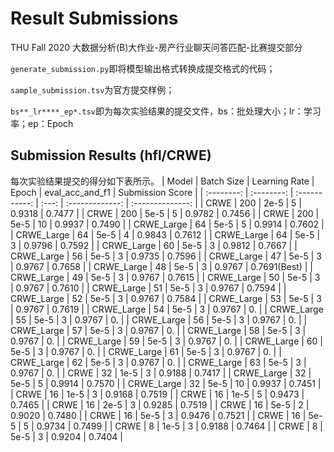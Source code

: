 # Result Submissions
THU Fall 2020 大数据分析(B)大作业-房产行业聊天问答匹配-比赛提交部分

`generate_submission.py`即将模型输出格式转换成提交格式的代码；

`sample_submission.tsv`为官方提交样例；

`bs**_lr****_ep*.tsv`即为每次实验结果的提交文件，bs：批处理大小；lr：学习率；ep：Epoch

## Submission Results (hfl/CRWE)
每次实验结果提交的得分如下表所示。
|   Model    | Batch Size | Learning Rate | Epoch | eval_acc_and_f1 | Submission Score |
| :--------: | :--------: | :-----------: | :---: | :-------------: | :--------------: |
|    CRWE    |    200     |     2e-5      |   5   |     0.9318      |      0.7477      |
|    CRWE    |    200     |     5e-5      |   5   |     0.9782      |      0.7456      |
|    CRWE    |    200     |     5e-5      |  10   |     0.9937      |      0.7490      |
| CRWE_Large |     64     |     5e-5      |   5   |     0.9914      |      0.7602      |
| CRWE_Large |     64     |     5e-5      |   4   |     0.9843      |      0.7612      |
| CRWE_Large |     64     |     5e-5      |   3   |     0.9796      |      0.7592      |
| CRWE_Large |     60     |     5e-5      |   3   |     0.9812      |      0.7667      |
| CRWE_Large |     56     |     5e-5      |   3   |     0.9735      |      0.7596      |
| CRWE_Large |     47     |     5e-5      |   3   |     0.9767      |      0.7658      |
| CRWE_Large |     48     |     5e-5      |   3   |     0.9767      |   0.7691(Best)   |
| CRWE_Large |     49     |     5e-5      |   3   |     0.9767      |      0.7615      |
| CRWE_Large |     50     |     5e-5      |   3   |     0.9767      |      0.7610      |
| CRWE_Large |     51     |     5e-5      |   3   |     0.9767      |      0.7594      |
| CRWE_Large |     52     |     5e-5      |   3   |     0.9767      |      0.7584     |
| CRWE_Large |     53     |     5e-5      |   3   |     0.9767      |      0.7619     |
| CRWE_Large |     54     |     5e-5      |   3   |     0.9767      |      0.     |
| CRWE_Large |     55     |     5e-5      |   3   |     0.9767      |      0.     |
| CRWE_Large |     56     |     5e-5      |   3   |     0.9767      |      0.     |
| CRWE_Large |     57     |     5e-5      |   3   |     0.9767      |      0.     |
| CRWE_Large |     58     |     5e-5      |   3   |     0.9767      |      0.     |
| CRWE_Large |     59     |     5e-5      |   3   |     0.9767      |      0.     |
| CRWE_Large |     60     |     5e-5      |   3   |     0.9767      |      0.     |
| CRWE_Large |     61     |     5e-5      |   3   |     0.9767      |      0.     |
| CRWE_Large |     62     |     5e-5      |   3   |     0.9767      |      0.     |
| CRWE_Large |     63     |     5e-5      |   3   |     0.9767      |      0.     |
|    CRWE    |     32     |     1e-5      |   3   |     0.9188      |      0.7417      |
| CRWE_Large |     32     |     5e-5      |   5   |     0.9914      |      0.7570      |
| CRWE_Large |     32     |     5e-5      |  10   |     0.9937      |      0.7451      |
|    CRWE    |     16     |     1e-5      |   3   |     0.9168      |      0.7519      |
|    CRWE    |     16     |     1e-5      |   5   |     0.9473      |      0.7465      |
|    CRWE    |     16     |     2e-5      |   3   |     0.9285      |      0.7519      |
|    CRWE    |     16     |     5e-5      |   2   |     0.9020      |      0.7480      |
|    CRWE    |     16     |     5e-5      |   3   |     0.9476      |      0.7521      |
|    CRWE    |     16     |     5e-5      |   5   |     0.9734      |      0.7499      |
|    CRWE    |     8      |     1e-5      |   3   |     0.9188      |      0.7464      |
|    CRWE    |     8      |     5e-5      |   3   |     0.9204      |      0.7404      |
